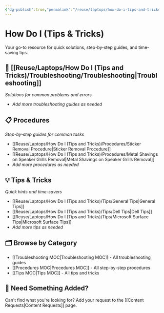 ```yaml
---
{"dg-publish":true,"permalink":"/reuse/laptops/how-do-i-tips-and-tricks/how-do-i-tips-and-tricks/","tags":["gardenEntry"]}
---
```



# How Do I (Tips & Tricks)

Your go-to resource for quick solutions, step-by-step guides, and time-saving tips.

## 🔧 [[Reuse/Laptops/How Do I (Tips and Tricks)/Troubleshooting/Troubleshooting\|Troubleshooting]]
*Solutions for common problems and errors*

- *Add more troubleshooting guides as needed*

## 📋 Procedures  
*Step-by-step guides for common tasks*
- [[Reuse/Laptops/How Do I (Tips and Tricks)/Procedures/Sticker Removal Procedure\|Sticker Removal Procedure]]
- [[Reuse/Laptops/How Do I (Tips and Tricks)/Procedures/Metal Shavings on Speaker Grills Removal\|Metal Shavings on Speaker Grills Removal]]
- *Add more procedures as needed*

## 💡 Tips & Tricks
*Quick hints and time-savers*
- [[Reuse/Laptops/How Do I (Tips and Tricks)/Tips/General Tips\|General Tips]]
- [[Reuse/Laptops/How Do I (Tips and Tricks)/Tips/Dell Tips\|Dell Tips]]
- [[Reuse/Laptops/How Do I (Tips and Tricks)/Tips/Microsoft Surface Tips\|Microsoft Surface Tips]]
- *Add more tips as needed*

## 🗂️ Browse by Category
- [[Troubleshooting MOC\|Troubleshooting MOC]] - All troubleshooting guides
- [[Procedures MOC\|Procedures MOC]] - All step-by-step procedures
- [[Tips MOC\|Tips MOC]] - All tips and tricks

## 📝 Need Something Added?
Can't find what you're looking for? Add your request to the [[Content Requests\|Content Requests]] page.
